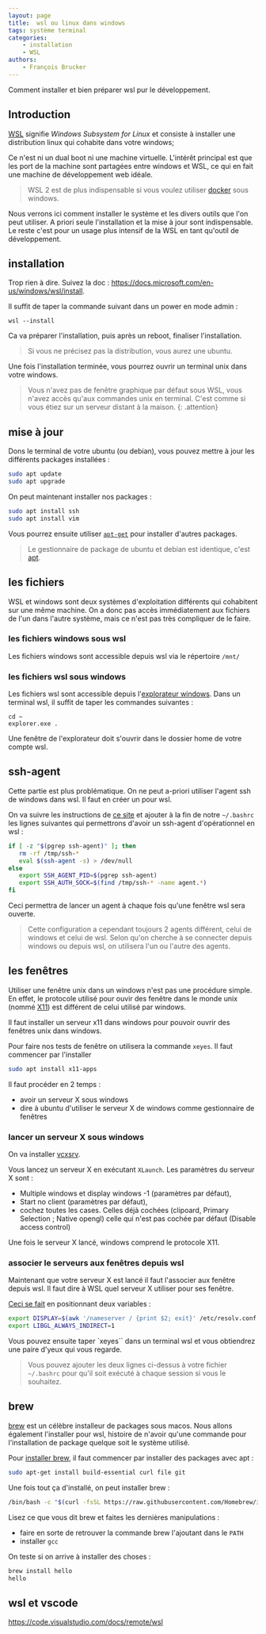 ```yaml
---
layout: page
title:  wsl ou linux dans windows
tags: système terminal
categories: 
    - installation
    - WSL
authors: 
    - François Brucker
---
```


Comment installer et bien préparer wsl pur le développement.

<!--more-->

## Introduction

[WSL](https://docs.microsoft.com/en-us/windows/wsl/) signifie *Windows Subsystem for Linux* et consiste à installer une distribution linux qui cohabite dans votre windows;

Ce n'est ni un dual boot ni une machine virtuelle. L'intérêt principal est que les port de la machine sont partagées entre windows et WSL, ce qui en fait une machine de développement web idéale.

> WSL 2 est de plus indispensable si vous voulez utiliser [docker](https://www.docker.com/) sous windows.

Nous verrons ici comment installer le système et les divers outils que l'on peut utiliser.
A priori seule l'installation et la mise à jour sont indispensable. Le reste c'est pour un usage plus intensif de la WSL en tant qu'outil de développement.

## installation

Trop rien à dire. Suivez la doc : <https://docs.microsoft.com/en-us/windows/wsl/install>.

Il suffit de taper la commande suivant dans un power en mode admin :

```shell
wsl --install
```

Ca va préparer l'installation, puis après un reboot, finaliser l'installation. 

> Si vous ne précisez pas la distribution, vous aurez une ubuntu.

Une fois l'installation terminée, vous pourrez ouvrir un terminal unix dans votre windows.

> Vous n'avez pas de fenêtre graphique par défaut sous WSL, vous n'avez accès qu'aux commandes unix en terminal. C'est comme si vous étiez sur un serveur distant à la maison.
{: .attention}

## mise à jour

Dons le terminal de votre ubuntu (ou debian), vous pouvez mettre à jour les différents packages installées :

```sh
sudo apt update
sudo apt upgrade
```

On peut maintenant installer nos packages :

```sh
sudo apt install ssh
sudo apt install vim
```

Vous pourrez ensuite utiliser [`apt-get`](http://www.octetmalin.net/linux/tutoriels/apt-get.php) pour installer d'autres packages.

> Le gestionnaire de package de ubuntu et debian est identique, c'est [apt](https://doc.ubuntu-fr.org/apt).


## les fichiers

WSL et windows sont deux systèmes d'exploitation différents qui cohabitent sur une même machine. On a donc pas accès immédiatement aux fichiers de l'un dans l'autre système, mais ce n'est pas très compliquer de le faire.

### les fichiers windows sous wsl

Les fichiers windows sont accessible depuis wsl via le répertoire `/mnt/`

### les fichiers wsl sous windows

Les fichiers wsl sont accessible depuis l'[explorateur windows](https://devblogs.microsoft.com/commandline/whats-new-for-wsl-in-windows-10-version-1903/). Dans un terminal wsl, il suffit de taper les commandes suivantes :

```shell
cd ~
explorer.exe .
```

Une fenêtre de l'explorateur doit s'ouvrir dans le dossier home de votre compte wsl.

## ssh-agent

Cette partie est plus problématique. On ne peut a-priori utiliser l'agent ssh de windows dans wsl. Il faut en créer un pour wsl.

On va suivre les instructions de [ce site](https://www.scivision.dev/ssh-agent-windows-linux/) et ajouter à la fin de notre `~/.bashrc` les lignes suivantes qui permettrons d'avoir un ssh-agent d'opérationnel en wsl :

```sh
if [ -z "$(pgrep ssh-agent)" ]; then
   rm -rf /tmp/ssh-*
   eval $(ssh-agent -s) > /dev/null
else
   export SSH_AGENT_PID=$(pgrep ssh-agent)
   export SSH_AUTH_SOCK=$(find /tmp/ssh-* -name agent.*)
fi
```

Ceci permettra de lancer un agent à chaque fois qu'une fenêtre wsl sera ouverte.

> Cette configuration a cependant toujours 2 agents différent, celui de windows et celui de wsl. Selon qu'on cherche à se connecter depuis windows ou depuis wsl, on utilisera l'un ou l'autre des agents.

## les fenêtres

Utiliser une fenêtre unix dans un windows n'est pas une procédure simple. En effet, le protocole utilisé pour ouvir des fenêtre dans le monde unix (nommé [X11](https://fr.wikipedia.org/wiki/X_Window_System)) est différent de celui utilisé par windows.

Il faut installer un serveur x11 dans windows pour pouvoir ouvrir des fenêtres unix dans windows.

Pour faire nos tests de fenêtre on utilisera la commande `xeyes`. Il faut commencer par l'installer

```sh
sudo apt install x11-apps
```

Il faut procéder en 2 temps :

* avoir un serveur X sous windows
* dire à ubuntu d'utiliser le serveur X de windows comme gestionnaire de fenêtres

### lancer un serveur X sous windows

On va installer [vcxsrv](https://sourceforge.net/projects/vcxsrv/).

Vous lancez un serveur X en exécutant `XLaunch`. Les paramètres du serveur X sont :

* Multiple windows et display windows -1 (paramètres par défaut),
* Start no client (paramètres par défaut),
* cochez toutes les cases. Celles déjà cochées (clipoard, Primary Selection ; Native opengl) celle qui n'est pas cochée par défaut (Disable access control)

Une fois le serveur X lancé, windows comprend le protocole X11.

### associer le serveurs aux fenêtres depuis wsl

Maintenant que votre serveur X est lancé il faut l'associer aux fenêtre depuis wsl. Il faut dire à WSL quel serveur X utiliser pour ses fenêtre. 

[Ceci se fait](https://stackoverflow.com/questions/61110603/how-to-set-up-working-x11-forwarding-on-wsl2/61110604#61110604) en positionnant deux variables :

```sh
export DISPLAY=$(awk '/nameserver / {print $2; exit}' /etc/resolv.conf 2>/dev/null):0
export LIBGL_ALWAYS_INDIRECT=1
```

Vous pouvez ensuite taper `xeyes`` dans un terminal wsl et vous obtiendrez une paire d'yeux qui vous regarde.

> Vous pouvez ajouter les deux lignes ci-dessus à votre fichier `~/.bashrc` pour qu'il soit exécuté à chaque session si vous le souhaitez.

## brew

[brew](https://brew.sh/index_fr) est un célèbre installeur de packages sous macos. Nous allons également l'installer pour wsl, histoire de n'avoir qu'une commande pour l'installation de package quelque soit le système utilisé.

Pour [installer brew](https://docs.brew.sh/Homebrew-on-Linux), il faut commencer par installer des packages avec apt :

```sh
sudo apt-get install build-essential curl file git
```

Une fois tout ça d'installé, on peut installer brew :

```sh
/bin/bash -c "$(curl -fsSL https://raw.githubusercontent.com/Homebrew/install/master/install.sh)"
```

Lisez ce que vous dit brew et faites les dernières manipulations :

* faire en sorte de retrouver la commande brew l'ajoutant dans le `PATH`
* installer `gcc`

On teste si on arrive à installer des choses :

```sh
brew install hello
hello
```

## wsl et vscode

<https://code.visualstudio.com/docs/remote/wsl>